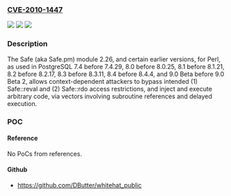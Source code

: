 ### [CVE-2010-1447](https://cve.mitre.org/cgi-bin/cvename.cgi?name=CVE-2010-1447)
![](https://img.shields.io/static/v1?label=Product&message=n%2Fa&color=blue)
![](https://img.shields.io/static/v1?label=Version&message=%3D%20n%2Fa%20&color=brighgreen)
![](https://img.shields.io/static/v1?label=Vulnerability&message=n%2Fa&color=brighgreen)

### Description

The Safe (aka Safe.pm) module 2.26, and certain earlier versions, for Perl, as used in PostgreSQL 7.4 before 7.4.29, 8.0 before 8.0.25, 8.1 before 8.1.21, 8.2 before 8.2.17, 8.3 before 8.3.11, 8.4 before 8.4.4, and 9.0 Beta before 9.0 Beta 2, allows context-dependent attackers to bypass intended (1) Safe::reval and (2) Safe::rdo access restrictions, and inject and execute arbitrary code, via vectors involving subroutine references and delayed execution.

### POC

#### Reference
No PoCs from references.

#### Github
- https://github.com/DButter/whitehat_public

